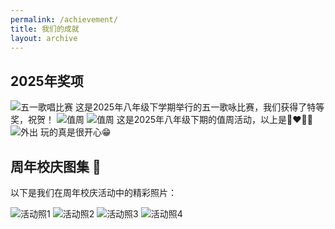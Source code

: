 ```yaml
---
permalink: /achievement/
title: 我们的成就
layout: archive
---
```


## 2025年奖项

![五一歌唱比赛](https://s21.ax1x.com/2025/07/10/pVQTbdO.jpg)
这是2025年八年级下学期举行的五一歌咏比赛，我们获得了特等奖，祝贺！
![值周](https://s21.ax1x.com/2025/07/13/pVlIJvq.jpg)
![值周](https://s21.ax1x.com/2025/07/13/pVlItK0.jpg)
这是2025年八年级下期的值周活动，以上是👩‍❤️‍💋‍👨
![外出](https://s21.ax1x.com/2025/07/13/pVlINrV.jpg)
玩的真是很开心😁
## 周年校庆图集 🎉

以下是我们在周年校庆活动中的精彩照片：

<div class="gallery">
  <img src="https://s21.ax1x.com/2025/07/13/pVlIJvq.jpg" alt="活动照1" />
  <img src="https://s21.ax1x.com/2025/07/13/pVlItK0.jpg" alt="活动照2" />
  <img src="https://s21.ax1x.com/2025/07/13/pVlINrV.jpg" alt="活动照3" />
  <img src="https://s21.ax1x.com/2025/07/10/pVQTbdO.jpg" alt="活动照4" />
  <!-- 继续添加图片 -->
</div>